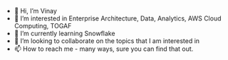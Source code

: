 - 👋 Hi, I’m Vinay
- 👀 I’m interested in Enterprise Architecture, Data, Analytics, AWS Cloud Computing, TOGAF
- 🌱 I’m currently learning Snowflake
- 💞️ I’m looking to collaborate on the topics that I am interested in
- 📫 How to reach me - many ways, sure you can find that out.

<!---
vinaychandrakanth/vinaychandrakanth is a ✨ special ✨ repository because its `README.md` (this file) appears on your GitHub profile.
You can click the Preview link to take a look at your changes.
--->
